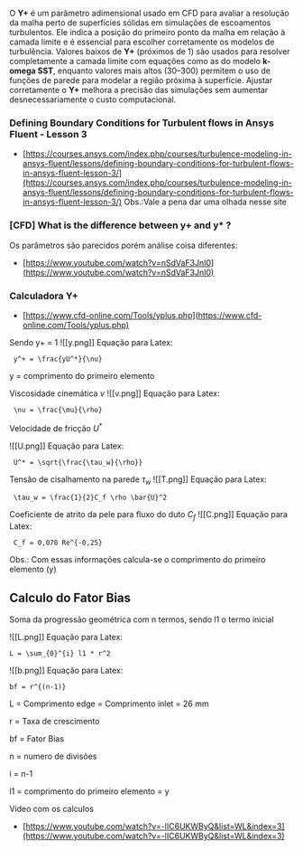 O **Y+** é um parâmetro adimensional usado em CFD para avaliar a resolução da malha perto de superfícies sólidas em simulações de escoamentos turbulentos. Ele indica a posição do primeiro ponto da malha em relação à camada limite e é essencial para escolher corretamente os modelos de turbulência. Valores baixos de **Y+** (próximos de 1) são usados para resolver completamente a camada limite com equações como as do modelo **k-omega SST**, enquanto valores mais altos (30–300) permitem o uso de funções de parede para modelar a região próxima à superfície. Ajustar corretamente o **Y+** melhora a precisão das simulações sem aumentar desnecessariamente o custo computacional.
### **Defining Boundary Conditions for Turbulent flows in Ansys Fluent - Lesson 3**
- [https://courses.ansys.com/index.php/courses/turbulence-modeling-in-ansys-fluent/lessons/defining-boundary-conditions-for-turbulent-flows-in-ansys-fluent-lesson-3/](https://courses.ansys.com/index.php/courses/turbulence-modeling-in-ansys-fluent/lessons/defining-boundary-conditions-for-turbulent-flows-in-ansys-fluent-lesson-3/)
Obs.:Vale a pena dar uma olhada nesse site

### [CFD] What is the difference between y+ and y* ?

Os parâmetros são parecidos porém análise coisa diferentes: 
- [https://www.youtube.com/watch?v=nSdVaF3JnI0](https://www.youtube.com/watch?v=nSdVaF3JnI0)
### Calculadora Y+
- [https://www.cfd-online.com/Tools/yplus.php](https://www.cfd-online.com/Tools/yplus.php)

Sendo y+ = 1
![[y.png]]
 Equação para Latex:
 
````
 y^+ = \frac{yU^*}{\nu} 
````

y = comprimento do primeiro elemento

Viscosidade cinemática $\nu$
![[v.png]]
 Equação para Latex:
 
````
 \nu = \frac{\mu}{\rho}
````

Velocidade de fricção $U^*$

![[U.png]]
 Equação para Latex:
 
````
 U^* = \sqrt{\frac{\tau_w}{\rho}}
````

Tensão de cisalhamento na parede $\tau_w$
![[T.png]]
 Equação para Latex:
 
````
 \tau_w = \frac{1}{2}C_f \rho \bar{U}^2
````

Coeficiente de atrito da pele para fluxo do duto $C_f$
![[C.png]]
 Equação para Latex:
 
````
 C_f = 0,078 Re^{-0,25}
````
Obs.: Com essas informações calcula-se o comprimento do primeiro elemento (y)

## Calculo do Fator Bias

Soma da progressão geométrica com n termos, sendo l1 o termo inicial

![[L.png]]
Equação para Latex:
 
````
L = \sum_{0}^{i} l1 * r^2
````

![[b.png]]
Equação para Latex:
 
````
bf = r^{(n-1)}
````

L = Comprimento edge = Comprimento inlet = 26 mm

r = Taxa de crescimento

bf = Fator Bias

n = numero de divisões

i = n-1

l1 = comprimento do primeiro elemento = y

Video com os calculos
-  [https://www.youtube.com/watch?v=-lIC6UKWByQ&list=WL&index=3](https://www.youtube.com/watch?v=-lIC6UKWByQ&list=WL&index=3)